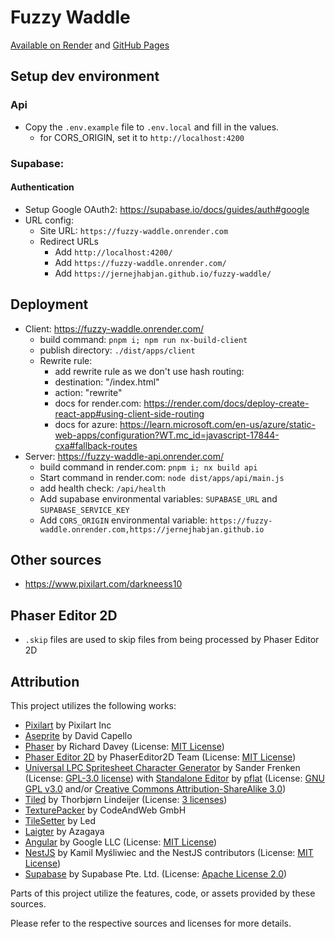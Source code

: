 # Fuzzy Waddle

[Available on Render](https://fuzzy-waddle.onrender.com/)
and [GitHub Pages](https://jernejhabjan.github.io/fuzzy-waddle/)

## Setup dev environment

### Api

- Copy the `.env.example` file to `.env.local` and fill in the values.
  - for CORS_ORIGIN, set it to `http://localhost:4200`

### Supabase:

#### Authentication

- Setup Google OAuth2: https://supabase.io/docs/guides/auth#google
- URL config:
  - Site URL: `https://fuzzy-waddle.onrender.com`
  - Redirect URLs
    - Add `http://localhost:4200/`
    - Add `https://fuzzy-waddle.onrender.com/`
    - Add `https://jernejhabjan.github.io/fuzzy-waddle/`

## Deployment

- Client: https://fuzzy-waddle.onrender.com/
  - build command: `pnpm i; npm run nx-build-client`
  - publish directory: `./dist/apps/client`
  - Rewrite rule:
    - add rewrite rule as we don't use hash routing:
    - destination: "/index.html"
    - action: "rewrite"
    - docs for render.com: https://render.com/docs/deploy-create-react-app#using-client-side-routing
    - docs for
      azure: https://learn.microsoft.com/en-us/azure/static-web-apps/configuration?WT.mc_id=javascript-17844-cxa#fallback-routes
- Server: https://fuzzy-waddle-api.onrender.com/
  - build command in render.com: `pnpm i; nx build api`
  - Start command in render.com: `node dist/apps/api/main.js`
  - add health check: `/api/health`
  - Add supabase environmental variables: `SUPABASE_URL` and `SUPABASE_SERVICE_KEY`
  - Add `CORS_ORIGIN` environmental
    variable: `https://fuzzy-waddle.onrender.com,https://jernejhabjan.github.io`

## Other sources

- https://www.pixilart.com/darkneess10

## Phaser Editor 2D
- `.skip` files are used to skip files from being processed by Phaser Editor 2D

## Attribution

This project utilizes the following works:

- [Pixilart](https://www.pixilart.com/) by Pixilart Inc
- [Aseprite](https://www.aseprite.org/) by David Capello
- [Phaser](https://github.com/photonstorm/phaser) by Richard Davey (License: [MIT License](https://github.com/photonstorm/phaser/blob/master/LICENSE.md))
- [Phaser Editor 2D](https://github.com/PhaserEditor2D/PhaserEditor2D-v3) by PhaserEditor2D Team (License: [MIT License](https://github.com/PhaserEditor2D/PhaserEditor2D-v3/blob/master/LICENSE))
- [Universal LPC Spritesheet Character Generator](https://github.com/sanderfrenken/Universal-LPC-Spritesheet-Character-Generator) by Sander Frenken (License: [GPL-3.0 license](https://github.com/sanderfrenken/Universal-LPC-Spritesheet-Character-Generator/blob/master/LICENSE)) with [Standalone Editor](https://pflat.itch.io/lpc-character-generator) by [pflat](https://pflat.itch.io/) (License: [GNU GPL v3.0](http://www.gnu.org/licenses/gpl-3.0.html) and/or [Creative Commons Attribution-ShareAlike 3.0](http://creativecommons.org/licenses/by-sa/3.0/))
- [Tiled](https://github.com/mapeditor/tiled) by Thorbjørn Lindeijer (License: [3 licenses](https://github.com/mapeditor/tiled))
- [TexturePacker](https://www.codeandweb.com/texturepacker) by CodeAndWeb GmbH
- [TileSetter](https://www.tilesetter.org/) by Led
- [Laigter](https://azagaya.itch.io/laigter) by Azagaya
- [Angular](https://angular.io/) by Google LLC (License: [MIT License](https://github.com/angular/angular/blob/master/LICENSE))
- [NestJS](https://nestjs.com/) by Kamil Myśliwiec and the NestJS contributors (License: [MIT License](https://github.com/nestjs/nest/blob/master/LICENSE))
- [Supabase](https://supabase.io/) by Supabase Pte. Ltd. (License: [Apache License 2.0](https://github.com/supabase/supabase/blob/master/LICENSE))

Parts of this project utilize the features, code, or assets provided by these sources.

Please refer to the respective sources and licenses for more details.
